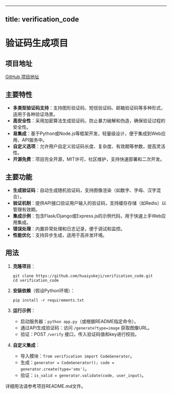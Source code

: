 
---
title: verification_code
---

# 验证码生成项目

## 项目地址
[GitHub 项目地址](https://github.com/huaiyukeji/verification_code)

## 主要特性
- **多类型验证码支持**：支持图形验证码、短信验证码、邮箱验证码等多种形式，适用于各种验证场景。
- **高安全性**：采用加密算法生成验证码，防止暴力破解和伪造，确保验证过程的安全性。
- **易集成**：基于Python或Node.js等框架开发，轻量级设计，便于集成到Web应用、API服务中。
- **自定义选项**：允许用户自定义验证码长度、复杂度、有效期等参数，提高灵活性。
- **开源免费**：项目完全开源，MIT许可，社区维护，支持快速部署和二次开发。

## 主要功能
- **生成验证码**：自动生成随机验证码，支持图像渲染（如数字、字母、汉字混合）。
- **验证机制**：提供API接口验证用户输入的验证码，支持缓存存储（如Redis）以管理有效期。
- **集成示例**：包含Flask/Django或Express.js的示例代码，用于快速上手Web应用集成。
- **错误处理**：内置异常处理和日志记录，便于调试和监控。
- **性能优化**：支持异步生成，适用于高并发环境。

## 用法
1. **克隆项目**：
   ```
   git clone https://github.com/huaiyukeji/verification_code.git
   cd verification_code
   ```

2. **安装依赖**（假设Python环境）：
   ```
   pip install -r requirements.txt
   ```

3. **运行示例**：
   - 启动服务器：`python app.py`（或根据README指定命令）。
   - 通过API生成验证码：访问 `/generate?type=image` 获取图像URL。
   - 验证：POST `/verify` 接口，传入验证码值和key进行校验。

4. **自定义集成**：
   - 导入模块：`from verification import CodeGenerator`。
   - 生成：`generator = CodeGenerator(); code = generator.create(type='sms')`。
   - 验证：`is_valid = generator.validate(code, user_input)`。

详细用法请参考项目README.md文件。